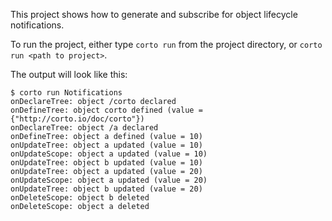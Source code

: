 This project shows how to generate and subscribe for object lifecycle notifications.

To run the project, either type `corto run` from the project directory, or
`corto run <path to project>`.

The output will look like this:
```
$ corto run Notifications
onDeclareTree: object /corto declared
onDefineTree: object corto defined (value = {"http://corto.io/doc/corto"})
onDeclareTree: object /a declared
onDefineTree: object a defined (value = 10)
onUpdateTree: object a updated (value = 10)
onUpdateScope: object a updated (value = 10)
onUpdateTree: object b updated (value = 10)
onUpdateTree: object a updated (value = 20)
onUpdateScope: object a updated (value = 20)
onUpdateTree: object b updated (value = 20)
onDeleteScope: object b deleted
onDeleteScope: object a deleted
```
